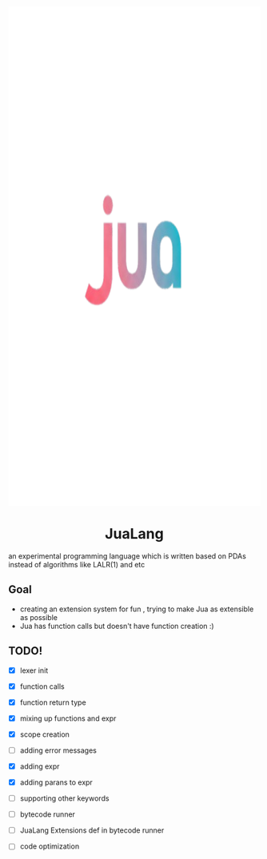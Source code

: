 <p align="center" style="height:25vh;">
  <picture>
    <img alt="JuaLang Logo" src="JuaLang_logo.png" style="height:25vh;">
  </picture>
</p>

<h1 align="center">JuaLang</h1> 

an experimental programming language which is written based on PDAs instead of algorithms like LALR(1) and etc

## Goal
- creating an extension system for fun , trying to make Jua as extensible as possible
- Jua has function calls but doesn't have function creation :)


## TODO!
- [x] lexer init
- [x] function calls
- [x] function return type
- [x] mixing up functions and expr
- [x] scope creation
- [ ] adding error messages 
- [x] adding expr
- [x] adding parans to expr 
- [ ] supporting other keywords
- [ ] bytecode runner
- [ ] JuaLang Extensions def in bytecode runner
- [ ] code optimization


